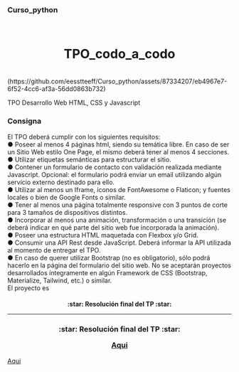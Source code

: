 ### Curso_python
<br>

<h1 align="center"> TPO_codo_a_codo </h1>
<br>
(https://github.com/eesstteeff/Curso_python/assets/87334207/eb4967e7-6f52-4cc6-af3a-56dd0863b732)


TPO Desarrollo Web
HTML, CSS y Javascript

### Consigna
El TPO deberá cumplir con los siguientes requisitos:
<br>
● Poseer al menos 4 páginas html, siendo su temática libre. En caso de ser un Sitio
Web estilo One Page, el mismo deberá tener al menos 4 secciones.
<br>
● Utilizar etiquetas semánticas para estructurar el sitio.
<br>
● Contener un formulario de contacto con validación realizada mediante Javascript.
Opcional: el formulario podrá enviar un email utilizando algún servicio externo
destinado para ello.
<br>
● Utilizar al menos un Iframe, íconos de FontAwesome o Flaticon; y fuentes locales o
bien de Google Fonts o similar.
<br>
● Tener al menos una página totalmente responsive con 3 puntos de corte para 3
tamaños de dispositivos distintos.
<br>
● Incorporar al menos una animación, transformación o una transición (se deberá
indicar en qué parte del sitio web fue incorporada la animación).
<br>
● Poseer una estructura HTML maquetada con Flexbox y/o Grid.
<br>
● Consumir una API Rest desde JavaScript. Deberá informar la API utilizada al
momento de entregar el TPO.
<br>
● En caso de querer utilizar Bootstrap (no es obligatorio), sólo podrá hacerlo en la
página del formulario del sitio web. No se aceptarán proyectos desarrollados
íntegramente en algún Framework de CSS (Bootstrap, Materialize, Tailwind, etc.) o
similar.
<br>
El proyecto es 

<h4 align="center"> :star: Resolución final del TP :star:
<br>
<hr>
<h3 align="center"> :star: Resolución final del TP :star:

[Aqui](https://github.com/eesstteeff/Curso_python/)</h3>
  
  [Aqui](https://github.com/eesstteeff/Curso_python) <h4>

